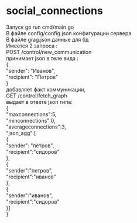 # social_connections  

Запуск go run cmd/main.go  
В файле config/config.json конфигурации сервера  
В файле grag.json данные для бд  
Имеется 2 запроса :  
    POST /control/new_communication  
        принимает json в теле вида :  
                        {  
                            "sender": "Иванов",  
                            "recipient": "Петров"  
                        }  
        добавляет факт коммуникации,  
    GET /control/fetch_graph  
        выдает в ответе json типа:  
                        {  
                            "maxconnections":5,  
                            "minconnections":0,  
                            "averageconnections":3,  
                            "json_agg":[  
                                {  
                                    "sender": "петров",  
                                    "recipient":"сидоров"  
                                },   
                                {  
                                    "sender":"петров",  
                                    "recipient":"иванов"  
                                },    
                                {  
                                    "sender":"иванов",  
                                    "recipient":"сидоров"  
                                }]  
                        }  


